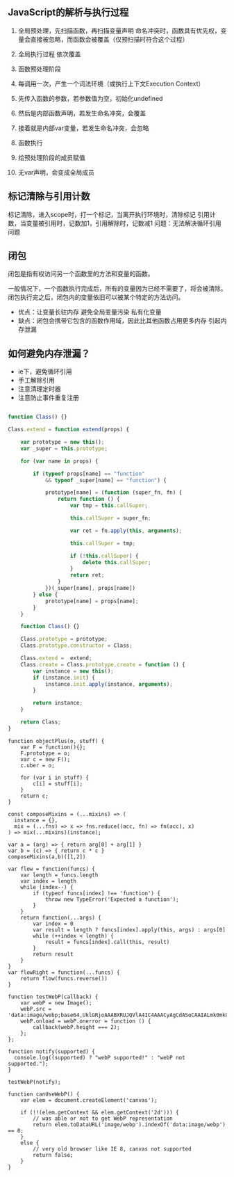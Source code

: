 ## JavaScript的解析与执行过程

1. 全局预处理，先扫描函数，再扫描变量声明
  命名冲突时，函数具有优先权，变量会直接被忽略，而函数会被覆盖（仅预扫描时符合这个过程）
  
2. 全局执行过程
  依次覆盖
  
3. 函数预处理阶段
 
 1. 每调用一次，产生一个词法环境（或执行上下文Execution Context）
 2. 先传入函数的参数，若参数值为空，初始化undefined
 3. 然后是内部函数声明，若发生命名冲突，会覆盖
 4. 接着就是内部var变量，若发生命名冲突，会忽略

4. 函数执行
 
 1. 给预处理阶段的成员赋值
 2. 无var声明，会变成全局成员


## 标记清除与引用计数

标记清除，进入scope时，打一个标记，当离开执行环境时，清除标记
引用计数，当变量被引用时，记数加1，引用解除时，记数减1  问题：无法解决循环引用问题

## 闭包

闭包是指有权访问另一个函数里的方法和变量的函数。

一般情况下，一个函数执行完成后，所有的变量因为已经不需要了，将会被清除。闭包执行完之后，闭包内的变量依旧可以被某个特定的方法访问。

* 优点：让变量长驻内存 避免全局变量污染 私有化变量
* 缺点：闭包会携带它包含的函数作用域，因此比其他函数占用更多内存 引起内存泄漏


## 如何避免内存泄漏？

* ie下，避免循环引用
* 手工解除引用
* 注意清理定时器
* 注意防止事件重复注册



```javascript

function Class() {}

Class.extend = function extend(props) {

    var prototype = new this();
    var _super = this.prototype;

    for (var name in props) {

        if (typeof props[name] == "function" 
            && typeof _super[name] == "function") {

            prototype[name] = (function (super_fn, fn) {
                return function () {
                    var tmp = this.callSuper;

                    this.callSuper = super_fn;

                    var ret = fn.apply(this, arguments);

                    this.callSuper = tmp;

                    if (!this.callSuper) {
                        delete this.callSuper;
                    }
                    return ret;
                }
            })(_super[name], props[name])
        } else {
            prototype[name] = props[name];    
        }
    }

    function Class() {}

    Class.prototype = prototype;
    Class.prototype.constructor = Class;

    Class.extend =  extend;
    Class.create = Class.prototype.create = function () {
        var instance = new this();
        if (instance.init) {
            instance.init.apply(instance, arguments);
        }

        return instance;
    }

    return Class;
}
```


```
function objectPlus(o, stuff) {
	var F = function(){};
	F.prototype = o;
	var c = new F();
	c.uber = o;
	
	for (var i in stuff) {
		c[i] = stuff[i];
	}
	return c;
}
```


```
const composeMixins = (...mixins) => (
  instance = {},
  mix = (...fns) => x => fns.reduce((acc, fn) => fn(acc), x)
) => mix(...mixins)(instance);

var a = (arg) => { return arg[0] + arg[1] }
var b = (c) => { return c * c }
composeMixins(a,b)([1,2])
```


```
var flow = function(funcs) {
    var length = funcs.length
    var index = length
    while (index--) {
        if (typeof funcs[index] !== 'function') {
            throw new TypeError('Expected a function');
        }
    }
    return function(...args) {
        var index = 0
        var result = length ? funcs[index].apply(this, args) : args[0]
        while (++index < length) {
            result = funcs[index].call(this, result)
        }
        return result
    }
}
var flowRight = function(...funcs) {
    return flow(funcs.reverse())
}
```


```
function testWebP(callback) {
    var webP = new Image();
    webP.src = 'data:image/webp;base64,UklGRjoAAABXRUJQVlA4IC4AAACyAgCdASoCAAIALmk0mk0iIiIiIgBoSygABc6WWgAA/veff/0PP8bA//LwYAAA';
    webP.onload = webP.onerror = function () {
        callback(webP.height === 2);
    };
};

function notify(supported) {
  console.log((supported) ? "webP supported!" : "webP not supported.");
}

testWebP(notify);​
```
```
function canUseWebP() {
    var elem = document.createElement('canvas');

    if (!!(elem.getContext && elem.getContext('2d'))) {
        // was able or not to get WebP representation
        return elem.toDataURL('image/webp').indexOf('data:image/webp') == 0;
    }
    else {
        // very old browser like IE 8, canvas not supported
        return false;
    }
}
```



